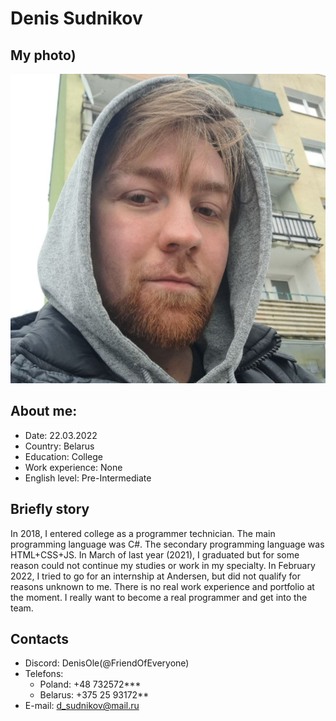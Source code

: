 # Denis Sudnikov

## My photo)

![I am here](I.jpg "Hello")

## About me:

- Date: 22.03.2022
- Country: Belarus
- Education: College
- Work experience: None
- English level: Pre-Intermediate

## Briefly story

In 2018, I entered college as a programmer technician. The main programming language was C#.
The secondary programming language was HTML+CSS+JS. In March of last year (2021),
I graduated but for some reason could not continue my studies or work in my specialty.
In February 2022, I tried to go for an internship at Andersen, but did not qualify for reasons unknown to me.
There is no real work experience and portfolio at the moment.
I really want to become a real programmer and get into the team.

## Contacts

- Discord: DenisOle(@FriendOfEveryone)
- Telefons:
  - Poland: +48 732572\*\*\*
  - Belarus: +375 25 93172\*\*
- E-mail: d_sudnikov@mail.ru
